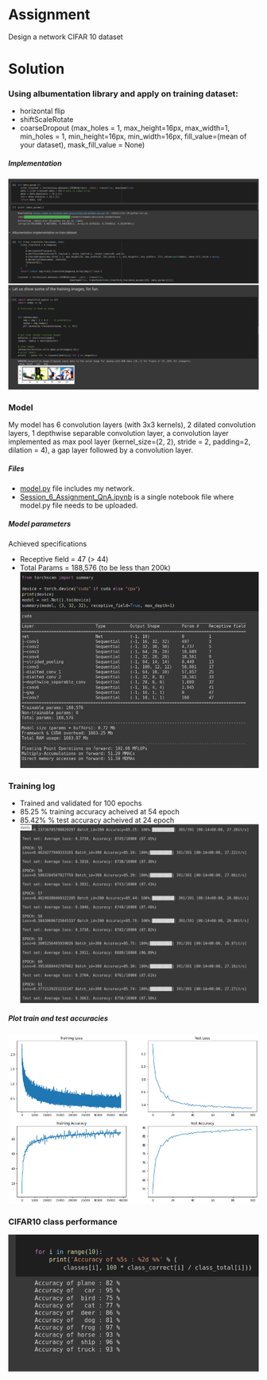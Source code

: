 # Assignment 
Design a network CIFAR 10 dataset 

# Solution
### Using albumentation library and apply on training dataset:
- horizontal flip
- shiftScaleRotate
- coarseDropout (max_holes = 1, max_height=16px, max_width=1, min_holes = 1, min_height=16px, min_width=16px, fill_value=(mean of your dataset), mask_fill_value = None)
##### Implementation
![a1](images/train_trans.png)
![a2](images/train_trans_op.png)

### Model
My model has 6 convolution layers (with 3x3 kernels), 2 dilated convolution layers, 1 depthwise separable convolution layer, a convolution layer implemented as max pool layer (kernel_size=(2, 2), stride = 2, padding=2, dilation = 4), a gap layer followed by a convolution layer. 
##### Files
- [model.py](https://github.com/DimpleB0501/eva8/blob/main/S9/model.py) file includes my network.
- [Session_6_Assignment_QnA.ipynb](https://github.com/DimpleB0501/eva8/blob/main/S9/Session_9_Assignment_QnA.ipynb) is a single notebook file where model.py file needs to be uploaded.

##### Model parameters
Achieved specifications
- Receptive field = 47 (> 44) 
- Total Params = 188,576 (to be less than 200k)
![model](images/param.png)

### Training log
- Trained and validated for 100 epochs
- 85.25 % training accuracy acheived at 54 epoch
- 85.42% % test accuracy acheived at 24 epoch
![acc](images/logs.png)
##### Plot train and test accuracies
![plot](images/plots.png)

### CIFAR10 class performance 
![per](images/per.png)
